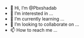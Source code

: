 - 👋 Hi, I’m @Pbxshadab
- 👀 I’m interested in ...
- 🌱 I’m currently learning ...
- 💞️ I’m looking to collaborate on ...
- 📫 How to reach me ...

<!---
Pbxshadab/Pbxshadab is a ✨ special ✨ repository because its `README.md` (this file) appears on your GitHub profile.
You can click the Preview link to take a look at your changes.
--->
